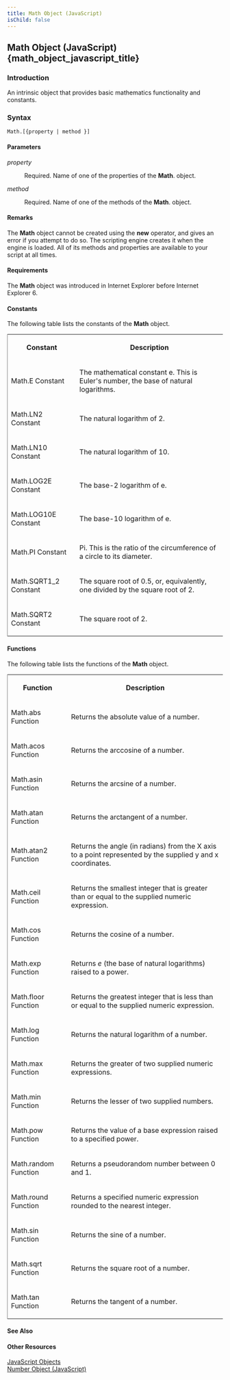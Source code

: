 ```yaml
---
title: Math Object (JavaScript)
isChild: false
---
```


## Math Object (JavaScript) {math_object_javascript_title}

### Introduction 

 An intrinsic object that provides basic mathematics functionality and constants.

### Syntax 

```
Math.[{property | method }]
```

#### Parameters 

<div id="sectionSection0" class="section" name="collapseableSection" style="" expanded="true">
  <dl class="authored">
    <dt>
      <i xmlns:util="util">property</i>
    </dt>
    <dd>
      <p xmlns:util="util">
        Required. Name of one of the properties of the <b>Math</b>. object.
      </p>
    </dd>
    <dt>
      <i xmlns:util="util">method</i>
    </dt>
    <dd>
      <p xmlns:util="util">
        Required. Name of one of the methods of the <b>Math</b>. object.
      </p>
    </dd>
  </dl>
</div>

#### Remarks 

<div id="languageReferenceRemarksSection" class="section" name="collapseableSection" style="">
  <p xmlns:util="util">
    The <b>Math</b> object cannot be created using the <b>new</b> operator, and gives an error if you attempt to do so. The scripting engine creates it when the engine is loaded. All of its methods
    and properties are available to your script at all times.
  </p>
</div>

#### Requirements 

<div id="requirementsTitleSection" class="section" name="collapseableSection" style="">
  <p xmlns:util="util">
    The <b>Math</b> object was introduced in Internet Explorer before Internet Explorer 6.
  </p>
</div>

#### Constants 

<div id="sectionSection1" class="section" name="collapseableSection" style="" expanded="true">
  <p xmlns:util="util">
    The following table lists the constants of the <b>Math</b> object.
  </p>
  <div class="caption"></div>
  <div class="tableSection">
    <table width="50%" cellspacing="2" cellpadding="5" frame="lhs">
      <tr>
        <th>
          <p xmlns:util="util">
            Constant
          </p>
        </th>
        <th>
          <p xmlns:util="util">
            Description
          </p>
        </th>
      </tr>
      <tr>
        <td>
          <p xmlns:util="util">
            Math.E Constant
          </p>
        </td>
        <td>
          <p xmlns:util="util">
            The mathematical constant e. This is Euler's number, the base of natural logarithms.
          </p>
        </td>
      </tr>
      <tr>
        <td>
          <p xmlns:util="util">
            Math.LN2 Constant
          </p>
        </td>
        <td>
          <p xmlns:util="util">
            The natural logarithm of 2.
          </p>
        </td>
      </tr>
      <tr>
        <td>
          <p xmlns:util="util">
            Math.LN10 Constant
          </p>
        </td>
        <td>
          <p xmlns:util="util">
            The natural logarithm of 10.
          </p>
        </td>
      </tr>
      <tr>
        <td>
          <p xmlns:util="util">
            Math.LOG2E Constant
          </p>
        </td>
        <td>
          <p xmlns:util="util">
            The base-2 logarithm of e.
          </p>
        </td>
      </tr>
      <tr>
        <td>
          <p xmlns:util="util">
            Math.LOG10E Constant
          </p>
        </td>
        <td>
          <p xmlns:util="util">
            The base-10 logarithm of e.
          </p>
        </td>
      </tr>
      <tr>
        <td>
          <p xmlns:util="util">
            Math.PI Constant
          </p>
        </td>
        <td>
          <p xmlns:util="util">
            Pi. This is the ratio of the circumference of a circle to its diameter.
          </p>
        </td>
      </tr>
      <tr>
        <td>
          <p xmlns:util="util">
            Math.SQRT1_2 Constant
          </p>
        </td>
        <td>
          <p xmlns:util="util">
            The square root of 0.5, or, equivalently, one divided by the square root of 2.
          </p>
        </td>
      </tr>
      <tr>
        <td>
          <p xmlns:util="util">
            Math.SQRT2 Constant
          </p>
        </td>
        <td>
          <p xmlns:util="util">
            The square root of 2.
          </p>
        </td>
      </tr>
    </table>
  </div>
</div>

#### Functions 

<div id="sectionSection2" class="section" name="collapseableSection" style="" expanded="true">
  <p xmlns:util="util">
    The following table lists the functions of the <b>Math</b> object.
  </p>
  <div class="caption"></div>
  <div class="tableSection">
    <table width="50%" cellspacing="2" cellpadding="5" frame="lhs">
      <tr>
        <th>
          <p xmlns:util="util">
            Function
          </p>
        </th>
        <th>
          <p xmlns:util="util">
            Description
          </p>
        </th>
      </tr>
      <tr>
        <td>
          <p xmlns:util="util">
            Math.abs Function
          </p>
        </td>
        <td>
          <p xmlns:util="util">
            Returns the absolute value of a number.
          </p>
        </td>
      </tr>
      <tr>
        <td>
          <p xmlns:util="util">
            Math.acos Function
          </p>
        </td>
        <td>
          <p xmlns:util="util">
            Returns the arccosine of a number.
          </p>
        </td>
      </tr>
      <tr>
        <td>
          <p xmlns:util="util">
            Math.asin Function
          </p>
        </td>
        <td>
          <p xmlns:util="util">
            Returns the arcsine of a number.
          </p>
        </td>
      </tr>
      <tr>
        <td>
          <p xmlns:util="util">
            Math.atan Function
          </p>
        </td>
        <td>
          <p xmlns:util="util">
            Returns the arctangent of a number.
          </p>
        </td>
      </tr>
      <tr>
        <td>
          <p xmlns:util="util">
            Math.atan2 Function
          </p>
        </td>
        <td>
          <p xmlns:util="util">
            Returns the angle (in radians) from the X axis to a point represented by the supplied y and x coordinates.
          </p>
        </td>
      </tr>
      <tr>
        <td>
          <p xmlns:util="util">
            Math.ceil Function
          </p>
        </td>
        <td>
          <p xmlns:util="util">
            Returns the smallest integer that is greater than or equal to the supplied numeric expression.
          </p>
        </td>
      </tr>
      <tr>
        <td>
          <p xmlns:util="util">
            Math.cos Function
          </p>
        </td>
        <td>
          <p xmlns:util="util">
            Returns the cosine of a number.
          </p>
        </td>
      </tr>
      <tr>
        <td>
          <p xmlns:util="util">
            Math.exp Function
          </p>
        </td>
        <td>
          <p xmlns:util="util">
            Returns <i>e</i> (the base of natural logarithms) raised to a power.
          </p>
        </td>
      </tr>
      <tr>
        <td>
          <p xmlns:util="util">
            Math.floor Function
          </p>
        </td>
        <td>
          <p xmlns:util="util">
            Returns the greatest integer that is less than or equal to the supplied numeric expression.
          </p>
        </td>
      </tr>
      <tr>
        <td>
          <p xmlns:util="util">
            Math.log Function
          </p>
        </td>
        <td>
          <p xmlns:util="util">
            Returns the natural logarithm of a number.
          </p>
        </td>
      </tr>
      <tr>
        <td>
          <p xmlns:util="util">
            Math.max Function
          </p>
        </td>
        <td>
          <p xmlns:util="util">
            Returns the greater of two supplied numeric expressions.
          </p>
        </td>
      </tr>
      <tr>
        <td>
          <p xmlns:util="util">
            Math.min Function
          </p>
        </td>
        <td>
          <p xmlns:util="util">
            Returns the lesser of two supplied numbers.
          </p>
        </td>
      </tr>
      <tr>
        <td>
          <p xmlns:util="util">
            Math.pow Function
          </p>
        </td>
        <td>
          <p xmlns:util="util">
            Returns the value of a base expression raised to a specified power.
          </p>
        </td>
      </tr>
      <tr>
        <td>
          <p xmlns:util="util">
            Math.random Function
          </p>
        </td>
        <td>
          <p xmlns:util="util">
            Returns a pseudorandom number between 0 and 1.
          </p>
        </td>
      </tr>
      <tr>
        <td>
          <p xmlns:util="util">
            Math.round Function
          </p>
        </td>
        <td>
          <p xmlns:util="util">
            Returns a specified numeric expression rounded to the nearest integer.
          </p>
        </td>
      </tr>
      <tr>
        <td>
          <p xmlns:util="util">
            Math.sin Function
          </p>
        </td>
        <td>
          <p xmlns:util="util">
            Returns the sine of a number.
          </p>
        </td>
      </tr>
      <tr>
        <td>
          <p xmlns:util="util">
            Math.sqrt Function
          </p>
        </td>
        <td>
          <p xmlns:util="util">
            Returns the square root of a number.
          </p>
        </td>
      </tr>
      <tr>
        <td>
          <p xmlns:util="util">
            Math.tan Function
          </p>
        </td>
        <td>
          <p xmlns:util="util">
            Returns the tangent of a number.
          </p>
        </td>
      </tr>
    </table>
  </div>
</div>

#### See Also 

<div id="seeAlsoSection" class="section" name="collapseableSection" style="">
  <h4 class="subHeading">
    Other Resources
  </h4>
  <div class="seeAlsoStyle">
    <span sdata="link" xmlns:util="util"><a href="4a29a831-41c9-4843-9385-c3879e385585.htm">JavaScript Objects</a></span>
  </div>
  <div class="seeAlsoStyle">
    <span sdata="link" xmlns:util="util"><a href="76e87c37-cf6c-46cc-bafa-04be1fe3d78d.htm">Number Object (JavaScript)</a></span>
  </div>
</div>

